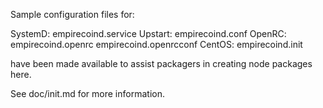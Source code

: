 Sample configuration files for:

SystemD: empirecoind.service
Upstart: empirecoind.conf
OpenRC:  empirecoind.openrc
         empirecoind.openrcconf
CentOS:  empirecoind.init

have been made available to assist packagers in creating node packages here.

See doc/init.md for more information.
